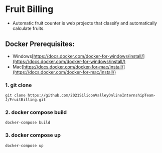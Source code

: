 # Fruit Billing

-   Automatic fruit counter is web projects that classify and automatically calculate fruits.

## [](https://github.com/shpark76/docker-demo#docker-prerequisites)Docker Prerequisites:

-   Windows[https://docs.docker.com/docker-for-windows/install/](https://docs.docker.com/docker-for-windows/install/)
-   Mac[https://docs.docker.com/docker-for-mac/install/](https://docs.docker.com/docker-for-mac/install/)

### [](https://github.com/shpark76/docker-demo#1-git-clone)1\. git clone

```
git clone https://github.com/2021SiliconValleyOnlineInternshipTeam-J/FruitBilling.git
```

### [](https://github.com/shpark76/docker-demo#2-docker-compose-build-and-up)2\. docker compose build

```
docker-compose build
```

### 3\. docker compose up

```
docker-compose up
```
